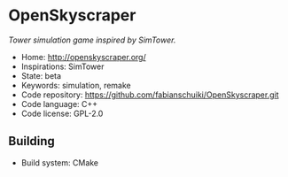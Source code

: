 # OpenSkyscraper

_Tower simulation game inspired by SimTower._

- Home: http://openskyscraper.org/
- Inspirations: SimTower
- State: beta
- Keywords: simulation, remake
- Code repository: https://github.com/fabianschuiki/OpenSkyscraper.git
- Code language: C++
- Code license: GPL-2.0

## Building

- Build system: CMake
